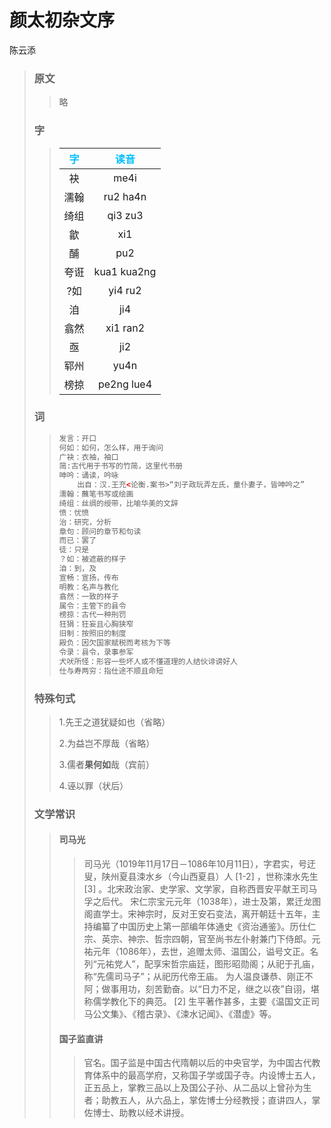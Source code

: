 # 颜太初杂文序
陈云添
> ### 原文
> > 略
> ### 字
> >
> > | <font color=deepskyblue>**字**</font> | <font color=deepskyblue>**读音**</font> |
> > | :-----------------------------------: | :-----------------------------------------: |
> > |                  袂                   |                     me4i                     |
> > |                 濡翰                  |                   ru2 ha4n                    |
> > |           绮组                |                    qi3 zu3                   |
> > |                  歙                   |                      xi1                       |
> > |                  酺                   |                      pu2                       |
> > |                 夸诳                  |                      kua1 kua2ng                       |
> > |                  ?如                  |                       yi4 ru2                      |
> > |                  洎                   |                        ji4                     |
> > |                 翕然                  |                        xi1 ran2                     |
> > |                  亟                   |                         ji2                    |
> > |                 郓州                  |                       yu4n                      |
> > |                 榜掠                  |                       pe2ng lue4                      |
> >
> > 
> ### 词
> > ```html
> > 发言：开口
> > 何如：如何，怎么样，用于询问
> > 广袂：衣袖，袖口
> > 简:古代用于书写的竹简，这里代书册
> > 呻吟：诵读，吟咏
> > 	出自：汉.王充<论衡.案书>“刘子政玩弄左氏，童仆妻子，皆呻吟之”
> > 濡翰：蘸笔书写或绘画
> > 绮组：丝绸的绶带，比喻华美的文辞
> > 愤：忧愤
> > 治：研究，分析
> > 章句：顾问的章节和句读
> > 而已：罢了
> > 徒：只是
> > ？如：被遮蔽的样子
> > 洎：到，及
> > 宣畅：宣扬，传布
> > 明教：名声与教化
> > 翕然：一致的样子
> > 属令：主管下的县令
> > 榜掠：古代一种刑罚
> > 狂狷：狂妄且心胸狭窄
> > 旧制：按照旧的制度
> > 殿负：因欠国家赋税而考核为下等
> > 令录：县令，录事参军
> > 犬吠所怪：形容一些坏人或不懂道理的人结伙诽谤好人
> > 仕与寿两穷：指仕途不顺且命短
> > ```
> >
> ### 特殊句式
> > 1.先王之道犹疑如也（省略）
> >
> > 2.为益岂不厚哉（省略）
> >
> > 3.儒者**果何如**哉（宾前）
> >
> > 4.诬以罪（状后）
> ### 文学常识
> > #### 司马光
> > > 司马光（1019年11月17日－1086年10月11日），字君实，号迂叟，陕州夏县涑水乡（今山西夏县）人 [1-2]  ，世称涑水先生 [3]  。北宋政治家、史学家、文学家，自称西晋安平献王司马孚之后代。
> > > 宋仁宗宝元元年（1038年），进士及第，累迁龙图阁直学士。宋神宗时，反对王安石变法，离开朝廷十五年，主持编纂了中国历史上第一部编年体通史《资治通鉴》。历仕仁宗、英宗、神宗、哲宗四朝，官至尚书左仆射兼门下侍郎。元祐元年（1086年），去世，追赠太师、温国公，谥号文正。名列“元祐党人”，配享宋哲宗庙廷，图形昭勋阁；从祀于孔庙，称“先儒司马子”；从祀历代帝王庙。
> > > 为人温良谦恭、刚正不阿；做事用功，刻苦勤奋。以“日力不足，继之以夜”自诩，堪称儒学教化下的典范。 [2]  生平著作甚多，主要《温国文正司马公文集》、《稽古录》、《涑水记闻》、《潜虚》等。
> >
> >
> >####  国子监直讲
> >> 官名。国子监是中国古代隋朝以后的中央官学，为中国古代教育体系中的最高学府，又称国子学或国子寺。内设博士五人，正五品上，掌教三品以上及国公子孙、从二品以上曾孙为生者；助教五人，从六品上，掌佐博士分经教授；直讲四人，掌佐博士、助教以经术讲授。